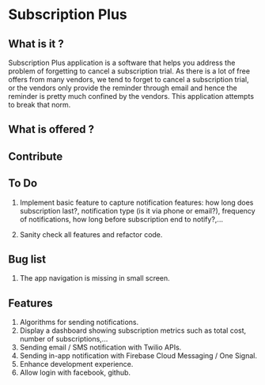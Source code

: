 # Subscription Plus

## What is it ?

Subscription Plus application is a software that helps you address the problem of forgetting to cancel a subscription trial. As there is a lot of free offers from many vendors, we tend to forget to cancel a subscription trial, or the vendors only provide the reminder through email and hence the reminder is pretty much confined by the vendors. This application attempts to break that norm.

## What is offered ?

## Contribute

## To Do

1. Implement basic feature to capture notification features: how long does subscription last?, notification type (is it via phone or email?), frequency of notifications, how long before subscription end to notify?,...

2. Sanity check all features and refactor code.

## Bug list

1. The app navigation is missing in small screen.

## Features

1. Algorithms for sending notifications.
2. Display a dashboard showing subscription metrics such as total cost, number of subscriptions,...
3. Sending email / SMS notification with Twilio APIs.
4. Sending in-app notification with Firebase Cloud Messaging / One Signal.
5. Enhance development experience.
6. Allow login with facebook, github.
